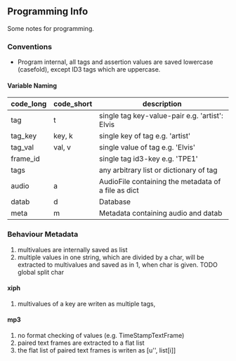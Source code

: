## Programming Info
Some notes for programming.
### Conventions

- Program internal, all tags and assertion values are saved lowercase (casefold), except ID3 tags which are uppercase.

#### Variable Naming

code_long | code_short | description
---       | ---        | ---
tag       | t          | single tag key-value-pair e.g. 'artist': Elvis
tag_key   | key, k     | single key of tag e.g. 'artist'
tag_val   | val, v     | single value of tag e.g. 'Elvis'
frame_id  |            | single tag id3-key e.g. 'TPE1'
tags      |            | any arbitrary list or dictionary of tag
audio     | a          | AudioFile containing the metadata of a file as dict
datab     | d          | Database
meta      | m          | Metadata containing audio and datab

### Behaviour Metadata

1) multivalues are internally saved as list
2) multiple values in one string, which are divided by a char, will be extracted to multivalues and saved as in 1, when char is given. TODO global split char

#### xiph

1) multivalues of a key are writen as multiple tags, 

#### mp3

1) no format checking of values (e.g. TimeStampTextFrame)
2) paired text frames are extracted to a flat list
3) the flat list of paired text frames is writen as [u'', list[i]]